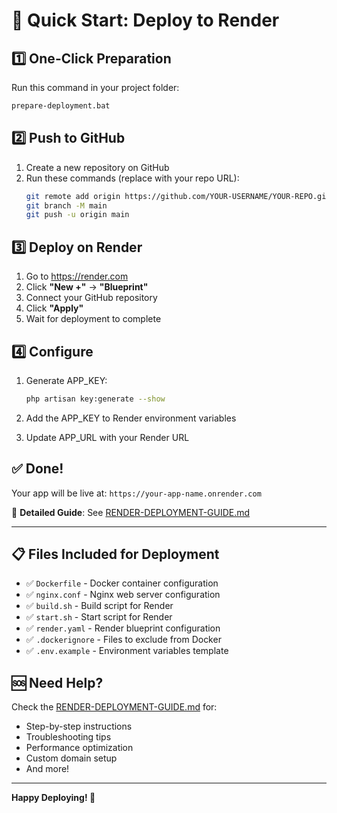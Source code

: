 # 🚀 Quick Start: Deploy to Render

## 1️⃣ One-Click Preparation

Run this command in your project folder:
```bash
prepare-deployment.bat
```

## 2️⃣ Push to GitHub

1. Create a new repository on GitHub
2. Run these commands (replace with your repo URL):
   ```bash
   git remote add origin https://github.com/YOUR-USERNAME/YOUR-REPO.git
   git branch -M main
   git push -u origin main
   ```

## 3️⃣ Deploy on Render

1. Go to https://render.com
2. Click **"New +"** → **"Blueprint"**
3. Connect your GitHub repository
4. Click **"Apply"**
5. Wait for deployment to complete

## 4️⃣ Configure

1. Generate APP_KEY:
   ```bash
   php artisan key:generate --show
   ```
   
2. Add the APP_KEY to Render environment variables

3. Update APP_URL with your Render URL

## ✅ Done!

Your app will be live at: `https://your-app-name.onrender.com`

📖 **Detailed Guide**: See [RENDER-DEPLOYMENT-GUIDE.md](RENDER-DEPLOYMENT-GUIDE.md)

---

## 📋 Files Included for Deployment

- ✅ `Dockerfile` - Docker container configuration
- ✅ `nginx.conf` - Nginx web server configuration  
- ✅ `build.sh` - Build script for Render
- ✅ `start.sh` - Start script for Render
- ✅ `render.yaml` - Render blueprint configuration
- ✅ `.dockerignore` - Files to exclude from Docker
- ✅ `.env.example` - Environment variables template

## 🆘 Need Help?

Check the [RENDER-DEPLOYMENT-GUIDE.md](RENDER-DEPLOYMENT-GUIDE.md) for:
- Step-by-step instructions
- Troubleshooting tips
- Performance optimization
- Custom domain setup
- And more!

---

**Happy Deploying! 🎉**
